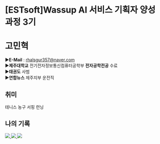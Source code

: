 # [ESTsoft]Wassup AI 서비스 기획자 양성과정 3기

# 고민혁
▶**E-Mail** : rhalsgur357@naver.com   
▶**제주대학교** 전기전자정보통신컴퓨터공학부 **전자공학전공** 수료   
▶**태권도** 사범   
▶**연합뉴스** 제주지부 운전직   

## 취미

테니스 농구 서핑 런닝

## 나의 기록
  <a href="https://www.notion.so/oreumi/878125b2e637489a818052fedb17c5b7?pvs=4">
   <img src="https://img.shields.io/badge/notion-20232a.svg?style=for-the-badge&logo=notion&logoColor=000000" />
  </a>
  
  <a href="https://www.instagram.com/kominhy/">
   <img src="https://img.shields.io/badge/instagram-20232a.svg?style=for-the-badge&logo=instagram&logoColor=E4405F" />
  </a>
  
  <a href="https://www.facebook.com/profile.php?id=100004826503164&locale=ko_KR">
   <img src="https://img.shields.io/badge/facebook-20232a.svg?style=for-the-badge&logo=facebook&logoColor=0866FF" />
  </a>


## 
